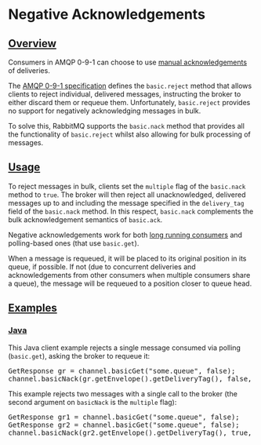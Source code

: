 <!--
Copyright (c) 2005-2024 Broadcom. All Rights Reserved. The term "Broadcom" refers to Broadcom Inc. and/or its subsidiaries.

All rights reserved. This program and the accompanying materials
are made available under the terms of the under the Apache License,
Version 2.0 (the "License”); you may not use this file except in compliance
with the License. You may obtain a copy of the License at

https://www.apache.org/licenses/LICENSE-2.0

Unless required by applicable law or agreed to in writing, software
distributed under the License is distributed on an "AS IS" BASIS,
WITHOUT WARRANTIES OR CONDITIONS OF ANY KIND, either express or implied.
See the License for the specific language governing permissions and
limitations under the License.
-->

# Negative Acknowledgements

## <a id="overview" class="anchor" href="#overview">Overview</a>

Consumers in AMQP 0-9-1 can choose to use [manual acknowledgements](./confirms.html)
of deliveries.

The [AMQP 0-9-1 specification](./specification.html) defines the `basic.reject`
method that allows clients to reject individual, delivered
messages, instructing the broker to either discard them or
requeue them. Unfortunately, `basic.reject`
provides no support for negatively acknowledging messages in
bulk.

To solve this, RabbitMQ supports the `basic.nack`
method that provides all the functionality of
`basic.reject` whilst also allowing for bulk
processing of messages.


## <a id="usage" class="anchor" href="#usage">Usage</a>

To reject messages in bulk, clients set the `multiple` flag of the `basic.nack`
method to `true`. The broker will then reject all
unacknowledged, delivered messages up to and including the
message specified in the `delivery_tag` field of the `basic.nack` method. In this respect,
`basic.nack` complements the bulk acknowledgement semantics of `basic.ack`.

Negative acknowledgements work for both [long running consumers](./consumers.html)
and polling-based ones (that use `basic.get`).

When a message is requeued, it will be placed to its original
position in its queue, if possible. If not (due to concurrent
deliveries and acknowledgements from other consumers when
multiple consumers share a queue), the message will be requeued
to a position closer to queue head.

## <a id="examples" class="anchor" href="#examples">Examples</a>

### <a id="java-examples" class="anchor" href="#java-examples">Java</a>

This Java client example rejects a single message consumed via polling (`basic.get`),
asking the broker to requeue it:

<pre class="lang-java">
GetResponse gr = channel.basicGet("some.queue", false);
channel.basicNack(gr.getEnvelope().getDeliveryTag(), false, true);
</pre>

This example rejects two messages with a single call to
the broker (the second argument on
`basicNack` is the `multiple` flag):

<pre class="lang-java">
GetResponse gr1 = channel.basicGet("some.queue", false);
GetResponse gr2 = channel.basicGet("some.queue", false);
channel.basicNack(gr2.getEnvelope().getDeliveryTag(), true, true);
</pre>
